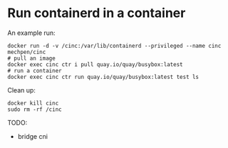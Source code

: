 Run containerd in a container
=============================

An example run:

```
docker run -d -v /cinc:/var/lib/containerd --privileged --name cinc mechpen/cinc
# pull an image
docker exec cinc ctr i pull quay.io/quay/busybox:latest
# run a container
docker exec cinc ctr run quay.io/quay/busybox:latest test ls
```

Clean up:

```
docker kill cinc
sudo rm -rf /cinc
```

TODO:

- bridge cni
